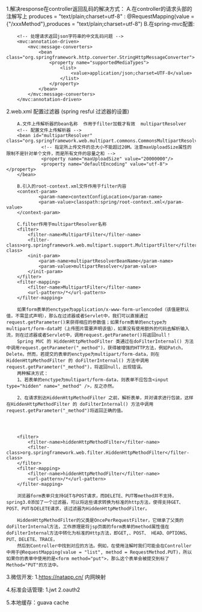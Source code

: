 1.解决response在controller返回乱码的解决方式：
    A.在controller的请求头部的注解写上 produces = "text/plain;charset=utf-8" :
         @RequestMapping(value = {"/xxxMethod"},produces = "text/plain;charset=utf-8")
    B.在spring-mvc配置:
       
        <!-- 处理请求返回json字符串的中文乱码问题 -->
        <mvc:annotation-driven>
            <mvc:message-converters>
                <bean class="org.springframework.http.converter.StringHttpMessageConverter">
                    <property name="supportedMediaTypes">
                        <list>
                            <value>application/json;charset=UTF-8</value>
                        </list>
                    </property>
                </bean>
            </mvc:message-converters>
        </mvc:annotation-driven>





2.web.xml 配置过滤器  (spring resful 过滤器的设置)

        A.文件上传解析器的bean名称  作用于filter加载才有效  multipartResolver
        <!-- 配置文件上传解析器 -->
        <bean id="multipartResolver" class="org.springframework.web.multipart.commons.CommonsMultipartResolver">
                 <!-- 指定所上传文件的总大小不能超过20M。注意maxUploadSize属性的限制不是针对单个文件，而是所有文件的容量之和 -->
                 <property name="maxUploadSize" value="20000000"/>
                 <property name="defaultEncoding" value="utf-8"></property>
        </bean>

        B.引入的root-context.xml文件作用于filter内容
        <context-param>
        		<param-name>contextConfigLocation</param-name>
        		<param-value>classpath:spring/root-context.xml</param-value>
        </context-param>

        C.filter作用于multipartResolver名称
        <filter>
    		<filter-name>MultipartFilter</filter-name>
    		<filter-class>org.springframework.web.multipart.support.MultipartFilter</filter-class>
    		<init-param>
    			<param-name>multipartResolverBeanName</param-name>
    			<param-value>multipartResolver</param-value>
    		</init-param>
    	</filter>
    	<filter-mapping>
    		<filter-name>MultipartFilter</filter-name>
    		<url-pattern>/*</url-pattern>
    	</filter-mapping>

    	如果form表单的enctype为application/x-www-form-urlencoded（该值是默认值，不需显式声明），那么在过滤器或者Servlet中，我们可以直接通过request.getParameter()来获得相应的参数值；如果form表单的enctype为multipart/form-data时（上传图片需要声明该值），如果没有使用额外的代码去解析输入流，则在过滤器或者Servlet中，调用request.getParameter()将返回null！
        Spring MVC 的 HiddenHttpMethodFilter 类通过在doFilterInternal() 方法中调用request.getParameter("_method")，获得被增强的HTTP方法，例如Patch，Delete。然而，若提交的表单的enctype为multipart/form-data，则在 HiddenHttpMethodFilter 的 doFilterInternal() 方法中调用request.getParameter("_method")，将返回null，出现错误。
        两种解决方式：
        1、若表单的enctype为multipart/form-data，则表单不应包含<input type="hidden" name="_method" />，反之亦然。

        2、在请求到达HiddenHttpMethodFilter 之前，解析表单，并对请求进行包装，这样在HiddenHttpMethodFilter 的 doFilterInternal() 方法中调用request.getParameter("_method")将返回正确的值。




    	<filter>
    		<filter-name>hiddenHttpMethodFilter</filter-name>
    		<filter-class>org.springframework.web.filter.HiddenHttpMethodFilter</filter-class>
    	</filter>
    	<filter-mapping>
    		<filter-name>hiddenHttpMethodFilter</filter-name>
    		<url-pattern>/*</url-pattern>
    	</filter-mapping>

    	浏览器form表单只支持GET与POST请求，而DELETE、PUT等method并不支持，spring3.0添加了一个过滤器，可以将这些请求转换为标准的http方法，使得支持GET、POST、PUT与DELETE请求，该过滤器为HiddenHttpMethodFilter。

        HiddenHttpMethodFilter的父类是OncePerRequestFilter，它继承了父类的doFilterInternal方法，工作原理是将jsp页面的form表单的method属性值在doFilterInternal方法中转化为标准的Http方法，即GET,、POST、 HEAD、OPTIONS、PUT、DELETE、TRACE，
        然后到Controller中找到对应的方法。例如，在使用注解时我们可能会在Controller中用于@RequestMapping(value = "list", method = RequestMethod.PUT)，所以如果你的表单中使用的是<form method="put">，那么这个表单会被提交到标了Method="PUT"的方法中。
        
        
3.微信开发:
       1.https://natapp.cn/ 内网映射     
       
       
       
       
       
4.标准会话管理:
      1.jwt   2.oauth2          
      
      
      
      
      
      
5.本地缓存：guava cache      
      
      
      
      
        
        
        
        
        
